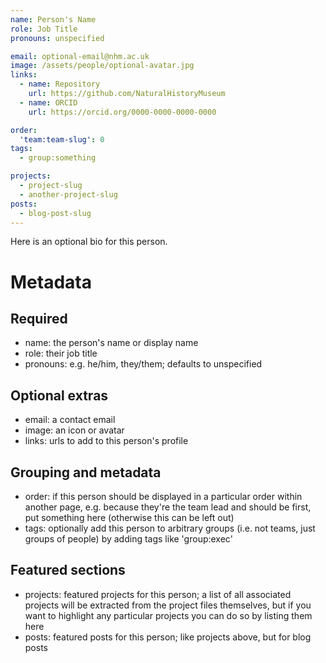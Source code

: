 ```yaml
---
name: Person's Name
role: Job Title
pronouns: unspecified

email: optional-email@nhm.ac.uk
image: /assets/people/optional-avatar.jpg
links:
  - name: Repository
    url: https://github.com/NaturalHistoryMuseum
  - name: ORCID
    url: https://orcid.org/0000-0000-0000-0000

order:
  'team:team-slug': 0
tags:
  - group:something

projects:
  - project-slug
  - another-project-slug
posts:
  - blog-post-slug
---
```


Here is an optional bio for this person.

# Metadata

## Required
- name: the person's name or display name
- role: their job title
- pronouns: e.g. he/him, they/them; defaults to unspecified

## Optional extras
- email: a contact email
- image: an icon or avatar
- links: urls to add to this person's profile

## Grouping and metadata
- order: if this person should be displayed in a particular order within another page, e.g. because they're the team lead and should be first, put something here (otherwise this can be left out)
- tags: optionally add this person to arbitrary groups (i.e. not teams, just groups of people) by adding tags like 'group:exec'

## Featured sections
- projects: featured projects for this person; a list of all associated projects will be extracted from the project files themselves, but if you want to highlight any particular projects you can do so by listing them here
- posts: featured posts for this person; like projects above, but for blog posts

